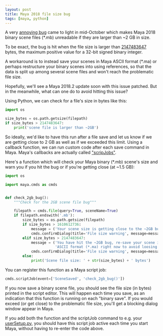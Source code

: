 ```yaml
---
layout: post
title: Maya 2018 file size bug
tags: [maya, python]
---
```


A very [annoying bug](https://forums.autodesk.com/t5/maya-forum/maya-2018-error-opening-large-mb-files-over-2gb/td-p/7466095) came to light in mid-October which makes Maya 2018 binary scene files (*.mb) unreadable if they are larger than ~2 GB in size.

To be exact, the bug is hit when the file size is larger than [2147483647](https://en.wikipedia.org/wiki/2,147,483,647) bytes, the maximum positive value for a 32-bit signed binary integer.

<!--more-->

A workaround is to instead save your scenes in Maya ASCII format (*.ma) or perhaps restructure your binary scenes into using references, so that the data is split up among several scene files and won't reach the problematic file size.

Hopefully, we'll see a Maya 2018.2 update soon with this issue patched. But in the meanwhile, what can one do to avoid hitting this issue?

Using Python, we can check for a file's size in bytes like this:

```python
import os

size_bytes = os.path.getsize(filepath)
if size_bytes > 2147483647:
    print('scene file is larger than ~2GB')
```

So ideally, we'd like to have this run after a file save and let us know if we are getting close to 2 GB as well as if we exceeded this limit. Using a callback function, we can run custom code after each save command in Maya. Maya's callbacks are actually called ["scripJobs"](http://help.autodesk.com/view/MAYAUL/2018/ENU/?guid=GUID-A42F2A04-0216-408D-8073-F4D4D896CE8D).

Here's a function which will check your Maya binary (*.mb) scene's size and warn you if you hit the bug or if you're getting close (at ~1.5 GB):

```python
import os

import maya.cmds as cmds


def check_2gb_bug():
    """Check for the 2GB scene file bug"""

    filepath = cmds.file(query=True, sceneName=True)
    if filepath.endswith('.mb'):
        size_bytes = os.path.getsize(filepath)
        if size_bytes > 1610612736:
            message = ('Your scene size is getting close to the ~2GB bug!')
            cmds.confirmDialog(title='File size warning', message=message)
        elif size_bytes > 2147483647:
            message = ('You have hit the ~2GB bug, re-save your scene in '
                       'ASCII format (*.ma) right now to avoid loosing data!')
            cmds.confirmDialog(title='File size warning', message=message)
        else:
            print('Scene file size: ' + str(size_bytes) + ' bytes')

```

You can register this function as a Maya script job:

```python
cmds.scriptJob(event=['SceneSaved', 'check_2gb_bug()'])
```

If you now save a binary scene file, you should see the file size (in bytes) printed in the script editor. This will happen each time you save, as an indication that this function is running on each "binary save". If you would exceed (or get close) to the problematic file size, you'll get a blocking dialog window appear in Maya.

If you add both the function and the scriptJob command to e.g. your [userSetup.py](http://help.autodesk.com/view/MAYAUL/2018/ENU/?guid=GUID-C0F27A50-3DD6-454C-A4D1-9E3C44B3C990), you should have this script job active each time you start Maya, without having to re-enter the code above.
